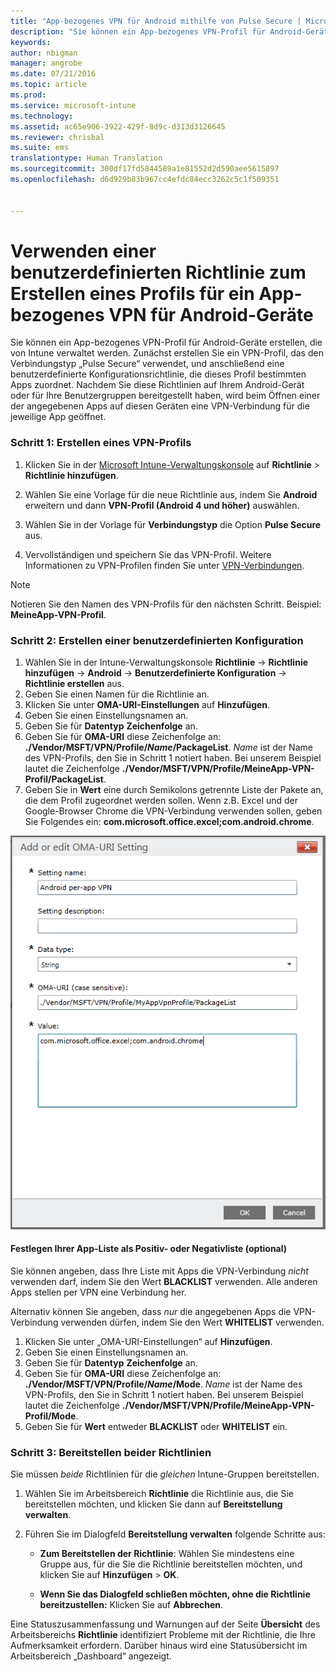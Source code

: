 ```yaml
---
title: "App-bezogenes VPN für Android mithilfe von Pulse Secure | Microsoft Intune"
description: "Sie können ein App-bezogenes VPN-Profil für Android-Geräte erstellen, die von Intune verwaltet werden."
keywords: 
author: nbigman
manager: angrobe
ms.date: 07/21/2016
ms.topic: article
ms.prod: 
ms.service: microsoft-intune
ms.technology: 
ms.assetid: ac65e906-3922-429f-8d9c-d313d3126645
ms.reviewer: chrisbal
ms.suite: ems
translationtype: Human Translation
ms.sourcegitcommit: 300df17fd5844589a1e81552d2d590aee5615897
ms.openlocfilehash: d6d929b83b967cc4efdc84ecc3262c5c1f509351


---
```


# Verwenden einer benutzerdefinierten Richtlinie zum Erstellen eines Profils für ein App-bezogenes VPN für Android-Geräte

Sie können ein App-bezogenes VPN-Profil für Android-Geräte erstellen, die von Intune verwaltet werden. Zunächst erstellen Sie ein VPN-Profil, das den Verbindungstyp „Pulse Secure“ verwendet, und anschließend eine benutzerdefinierte Konfigurationsrichtlinie, die dieses Profil bestimmten Apps zuordnet. Nachdem Sie diese Richtlinien auf Ihrem Android-Gerät oder für Ihre Benutzergruppen bereitgestellt haben, wird beim Öffnen einer der angegebenen Apps auf diesen Geräten eine VPN-Verbindung für die jeweilige App geöffnet.

### Schritt 1: Erstellen eines VPN-Profils

1. Klicken Sie in der [Microsoft Intune-Verwaltungskonsole](https://manage.microsoft.com) auf **Richtlinie** > **Richtlinie hinzufügen**.
2. Wählen Sie eine Vorlage für die neue Richtlinie aus, indem Sie **Android** erweitern und dann **VPN-Profil (Android 4 und höher)** auswählen.

3. Wählen Sie in der Vorlage für **Verbindungstyp** die Option **Pulse Secure** aus.
4. Vervollständigen und speichern Sie das VPN-Profil. Weitere Informationen zu VPN-Profilen finden Sie unter [VPN-Verbindungen](vpn-connections-in-microsoft-intune.md).

> [!NOTE]
Notieren Sie den Namen des VPN-Profils für den nächsten Schritt. Beispiel: **MeineApp-VPN-Profil**.

### Schritt 2: Erstellen einer benutzerdefinierten Konfiguration

   1. Wählen Sie in der Intune-Verwaltungskonsole **Richtlinie** -> **Richtlinie hinzufügen** -> **Android** -> **Benutzerdefinierte Konfiguration** -> **Richtlinie erstellen** aus.
   2. Geben Sie einen Namen für die Richtlinie an.
   3. Klicken Sie unter **OMA-URI-Einstellungen** auf **Hinzufügen**.
   4. Geben Sie einen Einstellungsnamen an.
   5. Geben Sie für **Datentyp** **Zeichenfolge** an.
   6. Geben Sie für **OMA-URI** diese Zeichenfolge an: **./Vendor/MSFT/VPN/Profile/*Name*/PackageList**. *Name* ist der Name des VPN-Profils, den Sie in Schritt 1 notiert haben. Bei unserem Beispiel lautet die Zeichenfolge **./Vendor/MSFT/VPN/Profile/MeineApp-VPN-Profil/PackageList**.
   7.   Geben Sie in **Wert** eine durch Semikolons getrennte Liste der Pakete an, die dem Profil zugeordnet werden sollen.  Wenn z.B. Excel und der Google-Browser Chrome die VPN-Verbindung verwenden sollen, geben Sie Folgendes ein: **com.microsoft.office.excel;com.android.chrome**.


   ![Beispiel einer benutzerdefinierten Richtlinie für ein App-bezogenes VPN für Android](..\media\android_per_app_vpn_oma_uri.png)
#### Festlegen Ihrer App-Liste als Positiv- oder Negativliste (optional)
Sie können angeben, dass Ihre Liste mit Apps die VPN-Verbindung *nicht* verwenden darf, indem Sie den Wert **BLACKLIST** verwenden.  Alle anderen Apps stellen per VPN eine Verbindung her.

Alternativ können Sie angeben, dass *nur* die angegebenen Apps die VPN-Verbindung verwenden dürfen, indem Sie den Wert **WHITELIST** verwenden.


1.  Klicken Sie unter „OMA-URI-Einstellungen“ auf **Hinzufügen**.
2.  Geben Sie einen Einstellungsnamen an.
3.  Geben Sie für **Datentyp** **Zeichenfolge** an.
4.  Geben Sie für **OMA-URI** diese Zeichenfolge an: **./Vendor/MSFT/VPN/Profile/*Name*/Mode**. *Name* ist der Name des VPN-Profils, den Sie in Schritt 1 notiert haben. Bei unserem Beispiel lautet die Zeichenfolge **./Vendor/MSFT/VPN/Profile/MeineApp-VPN-Profil/Mode**.
5.  Geben Sie für **Wert** entweder **BLACKLIST** oder **WHITELIST** ein.



### Schritt 3: Bereitstellen beider Richtlinien

Sie müssen *beide* Richtlinien für die *gleichen* Intune-Gruppen bereitstellen.

   1.  Wählen Sie im Arbeitsbereich **Richtlinie** die Richtlinie aus, die Sie bereitstellen möchten, und klicken Sie dann auf **Bereitstellung verwalten**.

2.  Führen Sie im Dialogfeld **Bereitstellung verwalten** folgende Schritte aus:

    -   **Zum Bereitstellen der Richtlinie**: Wählen Sie mindestens eine Gruppe aus, für die Sie die Richtlinie bereitstellen möchten, und klicken Sie auf **Hinzufügen** &gt; **OK**.

    -   **Wenn Sie das Dialogfeld schließen möchten, ohne die Richtlinie bereitzustellen:** Klicken Sie auf **Abbrechen**.

Eine Statuszusammenfassung und Warnungen auf der Seite **Übersicht** des Arbeitsbereichs **Richtlinie** identifiziert Probleme mit der Richtlinie, die Ihre Aufmerksamkeit erfordern. Darüber hinaus wird eine Statusübersicht im Arbeitsbereich „Dashboard“ angezeigt.



<!--HONumber=Jul16_HO4-->


